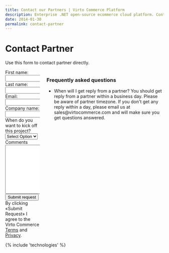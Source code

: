 ```yaml
---
title: Contact our Partners | Virto Commerce Platform
description: Enterprise .NET open-source ecommerce cloud platform. Contact our Partners
date: 2014-01-30
permalink: contact-partner
---
```

<div class="roadmap responsive">
	<h1 class="head-title">Contact Partner</h1>
	<p class="text">Use this form to contact partner directly.</p>
	<div class="columns">
		<div class="column">
			<div class="block">
                <form method="post" name="contact_partner">
                    <input type="hidden" name="Contact[Subject]" value="Contact Partner" />
                    <input type="hidden" name="Contact[RedirectUrl]" value='~/thank-you-contact-partner' />
                    <input style="display: none" name="Contact[PartnerId]" value="" />
                    <div class="control-group">
                        <label for="Contact[FirstName]">First name:</label>
                        <input id="Contact[FirstName]" type="text" name="Contact[FirstName]" class="form-input" required="required" />
                    </div>
                    <div class="control-group">
                        <label for="Contact[LastName]">Last name:</label>
                        <input id="Contact[LastName]" type="text" name="Contact[LastName]" class="form-input" required="required" />
                    </div>
                    <div class="control-group">
                        <label for="Email">Email:</label>
                        <input id="Contact[Email]" type="text" name="Contact[Email]" class="form-input" required="required" />
                    </div>
                    <div class="control-group">
                        <label for="CompanyName">Company name:</label>
                        <input id="Contact[CompanyName]" type="text" name="Contact[CompanyName]" class="form-input" required="required" />
                    </div>
                    <div class="control-group">
                        <label for="Kickoff">When do you want to kick off this project?</label>
                        <select id="Contact[Kickoff]" type="text" name="Contact[Kickoff]" class="form-input" required="required">
                            <option value="" selected>Select Option</option>
                            <option value="immediately">Immediately</option>
                            <option value="1-3 months">1-3 months</option>
                            <option value="3-6 months">3-6 months</option>
                            <option value="6-12 months">6-12 months</option>
                            <option value="no timeframe">No timeframe</option>
                        </select>
                    </div>
                    <div class="control-group">
                        <label for="Message">Comments</label>
                        <textarea id="Contact[Message]" rows="10" cols="30" name="Contact[Message]" class="form-text" required="required"></textarea>
                    </div>
                    <div class="control-group">
                        <button type="submit" class="button fill">Submit request</button>
                    </div>
                    <div class="control-group">
                        <label class="text-14">By clicking «Submit Request» I agree to the Virto Commerce <a href="/terms">Terms</a> and <a href="">Privacy</a>.</label>
                    </div>
                </form>
			</div>
		</div>
		<div class="column">
			<div class="block">
				<h3>Frequently asked questions</h3>
				<ul class="list">
					<li>
						<span class="title">When will I get reply from a partner?</span>
						<span class="descr">You should get reply from a partner within a business day. Please be aware of partner timezone. If 
						you don't get any reply within a day, please email us at sales@virtocommerce.com and will make sure you get questions answered.</span>
					</li>
				</ul>
			</div>
		</div>
	</div>
</div>
{% include 'technologies' %}